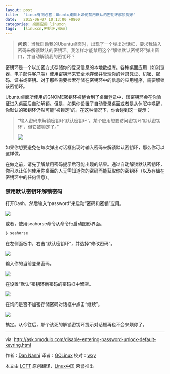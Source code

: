 ```yaml
---
layout: post
title:	"Linux有问必答：Ubuntu桌面上如何禁用默认的密钥环解锁提示"
date:	2015-06-07 10:13:00 +0800 
categories:	桌面应用 linuxcn 
tags:	[linuxcn,密钥环,密码]
---
```




> 
> **问题**：当我启动我的Ubuntu桌面时，出现了一个弹出对话框，要求我输入密码来解锁默认的密钥环。我怎样才能禁用这个“解锁默认密钥环”弹出窗口，并自动解锁我的密钥环？
> 
> 
> 


密钥环是一个以加密方式存储你的登录信息的本地数据库。各种桌面应用（如浏览器、电子邮件客户端）使用密钥环来安全地存储并管理你的登录凭证、机密、密码、证书或密钥。对于那些需要检索存储在密钥环中的信息的应用程序，需要解锁该密钥环。


Ubuntu桌面所使用的GNOME密钥环被整合到了桌面登录中，该密钥环会在你验证进入桌面后自动解锁。但是，如果你设置了自动登录桌面或者是从休眠中唤醒，你默认的密钥环仍然可能“被锁定”的。在这种情况下，你会碰到这一提示：



> 
> “输入密码来解锁密钥环‘默认密钥环’。某个应用想要访问密钥环‘默认密钥环’，但它被锁定了。”
> 
> 
> ![](/Asserts/Images//attachment/album/201506/07/081515r3wlbiiwgdbdiwlg.png)
> 
> 
> 


如果你想要避免在每次弹出对话框出现时输入密码来解锁默认密钥环，那么你可以这样做。


在做之前，请先了解禁用密码提示后可能出现的结果。通过自动解锁默认密钥环，你可以让任何使用你桌面的人无需知道你的密码而能获取你的密钥环（以及存储在密钥环中的任何信息）。


### 禁用默认密钥环解锁密码


打开Dash，然后输入“password”来启动“密码和密钥”应用。


![](/Asserts/Images//attachment/album/201506/07/081517r4b4cywawadicjaa.jpg)


或者，使用seahorse命令从命令行启动图形界面。



```
$ seahorse 

```

在左侧面板中，右击“默认密钥环”，并选择“修改密码”。


![](/Asserts/Images//attachment/album/201506/07/081518he4446c40e2424cv.jpg)


输入你的当前登录密码。


![](/Asserts/Images//attachment/album/201506/07/081519zh06chd6c0hfqhjd.jpg)


在设置“默认”密钥环新密码的密码框中留空。


![](/Asserts/Images//attachment/album/201506/07/081519slvf21424d1dmzwe.jpg)


在询问是否不加密存储密码对话框中点击“继续”。


![](/Asserts/Images//attachment/album/201506/07/081519qbn13rcqv11vvqpq.jpg)


搞定。从今往后，那个该死的解锁密钥环提示对话框再也不会来烦你了。




---


via: <http://ask.xmodulo.com/disable-entering-password-unlock-default-keyring.html>


作者：[Dan Nanni](http://ask.xmodulo.com/author/nanni) 译者：[GOLinux](https://github.com/GOLinux) 校对：[wxy](https://github.com/wxy)


本文由 [LCTT](https://github.com/LCTT/TranslateProject) 原创翻译，[Linux中国](https://linux.cn/) 荣誉推出

